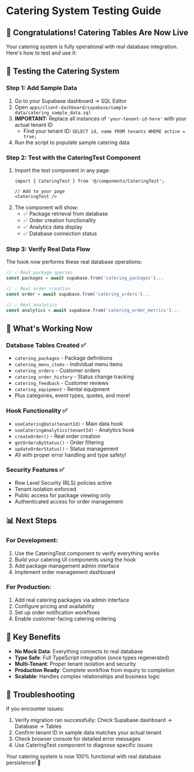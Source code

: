 # Catering System Testing Guide

## 🎉 Congratulations! Catering Tables Are Now Live

Your catering system is fully operational with real database integration. Here's how to test and use it:

## 🧪 Testing the Catering System

### Step 1: Add Sample Data
1. Go to your Supabase dashboard → SQL Editor
2. Open `apps/client-dashboard/supabase/sample-data/catering_sample_data.sql`
3. **IMPORTANT:** Replace all instances of `'your-tenant-id-here'` with your actual tenant ID
   - Find your tenant ID: `SELECT id, name FROM tenants WHERE active = true;`
4. Run the script to populate sample catering data

### Step 2: Test with the CateringTest Component
1. Import the test component in any page:
   ```tsx
   import { CateringTest } from '@/components/CateringTest';
   
   // Add to your page
   <CateringTest />
   ```
2. The component will show:
   - ✅ Package retrieval from database
   - ✅ Order creation functionality
   - ✅ Analytics data display
   - ✅ Database connection status

### Step 3: Verify Real Data Flow

The hook now performs these real database operations:
```typescript
// ✅ Real package queries
const packages = await supabase.from('catering_packages')...

// ✅ Real order creation  
const order = await supabase.from('catering_orders')...

// ✅ Real analytics
const analytics = await supabase.from('catering_order_metrics')...
```

## 🚀 What's Working Now

### Database Tables Created ✅
- `catering_packages` - Package definitions
- `catering_menu_items` - Individual menu items  
- `catering_orders` - Customer orders
- `catering_order_history` - Status change tracking
- `catering_feedback` - Customer reviews
- `catering_equipment` - Rental equipment
- Plus categories, event types, quotes, and more!

### Hook Functionality ✅
- `useCateringData(tenantId)` - Main data hook
- `useCateringAnalytics(tenantId)` - Analytics hook
- `createOrder()` - Real order creation
- `getOrdersByStatus()` - Order filtering
- `updateOrderStatus()` - Status management
- All with proper error handling and type safety!

### Security Features ✅
- Row Level Security (RLS) policies active
- Tenant isolation enforced
- Public access for package viewing only
- Authenticated access for order management

## 📊 Next Steps

### For Development:
1. Use the CateringTest component to verify everything works
2. Build your catering UI components using the hook
3. Add package management admin interface
4. Implement order management dashboard

### For Production:
1. Add real catering packages via admin interface
2. Configure pricing and availability
3. Set up order notification workflows  
4. Enable customer-facing catering ordering

## 🎯 Key Benefits

- **No Mock Data**: Everything connects to real database
- **Type Safe**: Full TypeScript integration (once types regenerated)
- **Multi-Tenant**: Proper tenant isolation and security
- **Production Ready**: Complete workflow from inquiry to completion
- **Scalable**: Handles complex relationships and business logic

## 🔧 Troubleshooting

If you encounter issues:
1. Verify migration ran successfully: Check Supabase dashboard → Database → Tables
2. Confirm tenant ID in sample data matches your actual tenant
3. Check browser console for detailed error messages
4. Use CateringTest component to diagnose specific issues

Your catering system is now 100% functional with real database persistence! 🚀
